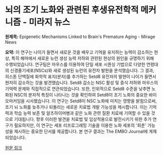 # 뇌의 조기 노화와 관련된 후생유전학적 메커니즘 - 미라지 뉴스

**원제목:** Epigenetic Mechanisms Linked to Brain's Premature Aging - Mirage News

**요약:** 이 연구는 나이가 들면서 새로운 것을 배우고 기억을 유지하는 능력이 감소하는 현상, 특히 해마에서 새로운 뉴런 생성 능력 저하와 관련된 현상의 원인을 규명하기 위해 수행되었습니다.  연구팀은 마우스를 이용하여 단일 세포 시퀀싱 기법으로 다양한 연령대의 신경줄기세포(NSCs)와 새로 생성된 뉴런의 유전자 발현을 분석했습니다.  그 결과, 히스톤 단백질에 화학적 표지(분자)를 추가하는 Setd8 유전자의 발현이 나이가 들면서 현저히 감소하는 것을 발견했습니다.  Setd8 감소는 NSC 활성 및 증식 저하와 마우스의 기억력 문제와 직접적으로 연관되었습니다.  또한, 인위적으로 Setd8 수준을 낮추면 노화된 NSC의 분자적 특징이 나타나는 것을 확인하여 Setd8이 조기 노화의 중요한 바이오마커임을 시사했습니다.  이 연구는 Setd8이 NSC 노화에 미치는 영향을 밝힘으로써, 조기 뇌 노화를 늦추거나 되돌리는 새로운 치료법 개발 가능성을 제시합니다.  이는 기억력과 학습 능력 보존 및 알츠하이머병과 같은 노화 관련 질환 치료에 기여할 수 있을 것으로 기대됩니다.  향후 이러한 발견을 치료법 및 임상적용으로 발전시키기 위한 추가 연구가 필요하지만,  이 연구는 세포 리프로그래밍 기술을 이용한 노화 세포의 '회춘' 가능성을 제시하는 중요한 단서를 제공합니다.  본 연구 결과는 The EMBO Journal에 게재되었습니다.

[원문 링크](https://www.miragenews.com/epigenetic-mechanisms-linked-to-brains-1503001/)
